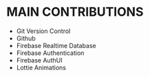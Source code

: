 # MAIN CONTRIBUTIONS #

* Git Version Control
* Github
* Firebase Realtime Database
* Firebase Authentication
* Firebase AuthUI
* Lottie Animations